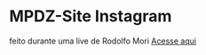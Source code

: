 # MPDZ-Site Instagram
 feito durante uma live de Rodolfo Mori 
 [Acesse aqui](https://instagram-patricia.netlify.app/)
